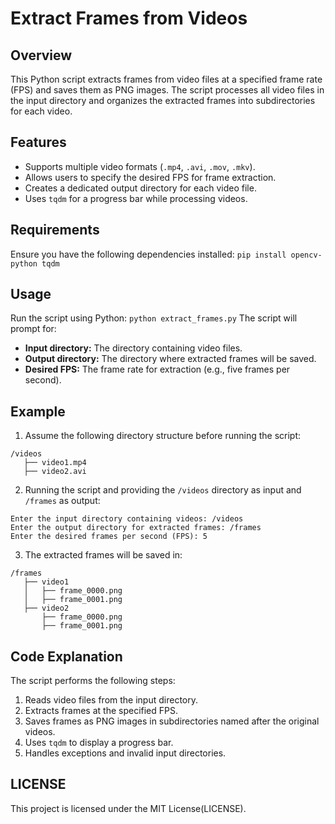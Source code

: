 # Extract Frames from Videos

## Overview
This Python script extracts frames from video files at a specified frame rate (FPS) and saves them as PNG images. The script processes all video files in the input directory and organizes the extracted frames into subdirectories for each video.

## Features
- Supports multiple video formats (`.mp4`, `.avi`, `.mov`, `.mkv`).
- Allows users to specify the desired FPS for frame extraction.
- Creates a dedicated output directory for each video file.
- Uses `tqdm` for a progress bar while processing videos.

## Requirements
Ensure you have the following dependencies installed:
```pip install opencv-python tqdm```

## Usage
Run the script using Python:
```python extract_frames.py```
The script will prompt for:
- **Input directory:** The directory containing video files.
- **Output directory:** The directory where extracted frames will be saved.
- **Desired FPS:** The frame rate for extraction (e.g., five frames per second).

## Example
1. Assume the following directory structure before running the script:
```
/videos
   ├── video1.mp4
   ├── video2.avi
```
2. Running the script and providing the `/videos` directory as input and `/frames` as output:
```
Enter the input directory containing videos: /videos
Enter the output directory for extracted frames: /frames
Enter the desired frames per second (FPS): 5
```
3. The extracted frames will be saved in:
```
/frames
   ├── video1
   │   ├── frame_0000.png
   │   ├── frame_0001.png
   ├── video2
       ├── frame_0000.png
       ├── frame_0001.png
```
## Code Explanation
The script performs the following steps:
1. Reads video files from the input directory.
2. Extracts frames at the specified FPS.
3. Saves frames as PNG images in subdirectories named after the original videos.
4. Uses `tqdm` to display a progress bar.
5. Handles exceptions and invalid input directories.

## LICENSE
This project is licensed under the MIT License(LICENSE).
